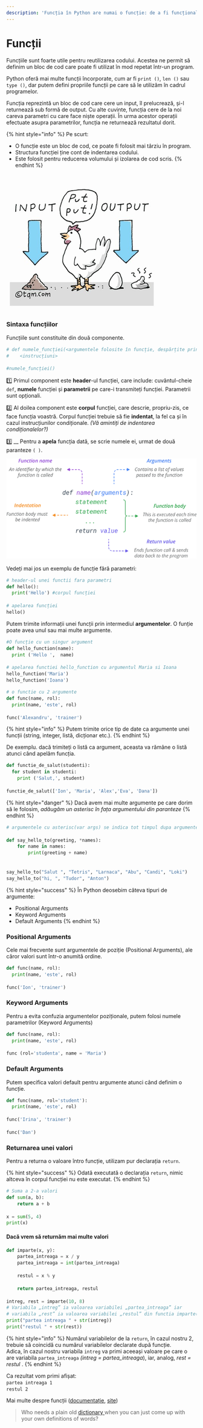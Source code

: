 ```yaml
---
description: 'Funcția în Python are numai o funcție: de a fi funcțională!'
---
```


# Funcții

Funcțiile sunt foarte utile pentru reutilizarea codului. Acestea ne permit să definim un bloc de cod care poate fi utilizat în mod repetat într-un program.

Python oferă mai multe funcții încorporate, cum ar fi `print ()`, `len ()` sau `type ()`, dar putem defini propriile funcții pe care să le utilizăm în cadrul programelor.

Funcția reprezintă un bloc de cod care cere un input, îl prelucrează, și-l returnează sub formă de output. Cu alte cuvinte, funcția cere de la noi careva parametri cu care face niște operații. În urma acestor operații efectuate asupra parametrilor, funcția ne returnează rezultatul dorit.

{% hint style="info" %}
Pe scurt:

* O funcție este un bloc de cod, ce poate fi folosit mai târziu în program.
* Structura funcției ține cont de indentarea codului.
* Este folosit pentru reducerea volumului și izolarea de cod scris.
{% endhint %}

![](../.gitbook/assets/function.jpg)

### Sintaxa funcțiilor

Funcțiile sunt constituite din două componente.

```python
# def numele_funcției(<argumentele folosite în funcție, despărțite prin virgilă>):
#    <instrucțiuni>

#numele_funcției()
```

1️⃣ Primul component este **header**-ul funcției, care include: cuvântul-cheie `def`, **numele** funcției și **parametrii** pe care-i transmiteți funcției. Parametrii sunt opționali.&#x20;

2️⃣ Al doilea component este **corpul** funcției, care descrie, propriu-zis, ce face funcția voastră. Corpul funcției trebuie să fie **indentat**, la fel ca și în cazul instrucțiunilor condiționale. _(Vă amintiți de indentarea condiționalelor?)_&#x20;

3️⃣ __ Pentru a **apela** funcția dată, se scrie numele ei, urmat de două paranteze `( )`.



![](../.gitbook/assets/python-function-syntax.png)

Vedeți mai jos un exemplu de funcție fără parametri:

```python
# header-ul unei functii fara parametri
def hello(): 
  print('Hello') #corpul funcției

# apelarea funcției
hello() 
```

Putem trimite informații unei funcții prin intermediul **argumentelor**. O funție poate avea unul sau mai multe argumente.

```python
#O funcție cu un singur argument
def hello_function(name):
  print ('Hello ',  name)

# apelarea functiei hello_function cu argumentul Maria si Ioana
hello_function('Maria')
hello_function('Ioana')
```

```python
# o functie cu 2 argumente
def func(name, rol):
  print(name, 'este', rol)

func('Alexandru', 'trainer') 
```

{% hint style="info" %}
Putem trimite orice tip de date ca argumente unei funcții (string, integer, listă, dicționar etc.).
{% endhint %}

De exemplu. dacă trimiteți o listă ca argument, aceasta va rămâne o listă atunci când apelăm funcția.

```python
def functie_de_salut(studenti):
  for student in studenti:
    print ('Salut,', student)

functie_de_salut(['Ion', 'Maria', 'Alex','Eva', 'Dana'])
```

{% hint style="danger" %}
Dacă avem mai multe argumente pe care dorim să le folosim, _adăugăm un asterisc în fața argumentului din paranteze_
{% endhint %}

```python
# argumentele cu asterisc(var args) se indica tot timpul dupa argumentele obisnuite

def say_hello_to(greeting, *names):
    for name in names:
        print(greeting + name)


say_hello_to("Salut ", "Tetris", "Larnaca", "Abu", "Candi", "Loki")
say_hello_to("hi, ", "Tudor", "Anton")
```

{% hint style="success" %}
În Python deosebim câteva tipuri de argumente:

* Positional Arguments
* Keyword Arguments
* Default Arguments
{% endhint %}

### Positional Arguments

Cele mai frecvente sunt argumentele de poziție (Positional Arguments), ale căror valori sunt într-o anumită ordine.

```python
def func(name, rol):
  print(name, 'este', rol)

func('Ion', 'trainer')  
```

### Keyword Arguments

Pentru a evita confuzia argumentelor poziționale, putem folosi numele parametrilor (Keyword Arguments)

```python
def func(name, rol):
  print(name, 'este', rol)

func (rol='studenta', name = 'Maria')
```

### Default Arguments

Putem specifica valori default pentru argumente atunci când definim o funcție.

```python
def func(name, rol='student'):
  print(name, 'este', rol)

func('Irina', 'trainer')

func('Dan')
```

### Returnarea unei valori

&#x20;Pentru a returna o valoare întro funcție, utilizam pur declarația `return`.&#x20;

{% hint style="success" %}
Odată executată o declarația `return`, nimic altceva în corpul funcției nu este executat.
{% endhint %}

```python
# Suma a 2-a valori
def sum(a, b):
    return a + b

x = sum(5, 4)
print(x)
```

#### Dacă vrem să returnăm mai multe valori

```python
def imparte(x, y):
    partea_intreaga = x / y
    partea_intreaga = int(partea_intreaga)

    restul = x % y
    
    return partea_intreaga, restul

intreg, rest = imparte(10, 8)
# Variabila „intreg” ia valoarea variabilei „partea_intreaga” iar
# variabila „rest” ia valoarea variabilei „restul” din functia imparte()
print("partea intreaga " + str(intreg))
print("restul " + str(rest))

```

{% hint style="info" %}
Numărul variabilelor de la `return`, în cazul nostru 2, trebuie să coincidă cu numărul variabilelor declarate după funcție.\
Adica, în cazul nostru variabila `intreg` va primi aceeași valoare pe care o are variabila `partea_intreaga` _(intreg = partea\_intreaga_), iar, analog, _rest = restul_ .
{% endhint %}

Ca rezultat vom primi afișat:\
`partea intreaga 1`\
`restul 2`

Mai multe despre funcții ([documentație](https://docs.python.org/3/tutorial/controlflow.html#defining-functions), [site](https://www.geeksforgeeks.org/python-functions/))

> Who needs a plain old [dictionary ](dictionare.md)when you can just come up with your own definitions of words?
